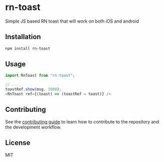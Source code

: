 # rn-toast

Simple JS based RN toast that will work on both iOS and android

## Installation

```sh
npm install rn-toast
```

## Usage

```js
import RnToast from "rn-toast";

// ...
toastRef.show(msg, 1000);
<RnToast ref={(toast) => (toastRef = toast)} />
```

## Contributing

See the [contributing guide](CONTRIBUTING.md) to learn how to contribute to the repository and the development workflow.

## License

MIT
